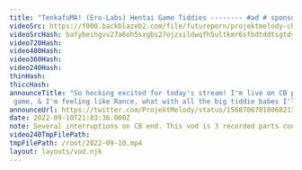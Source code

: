 ```yaml
---
title: "TenkafuMA! (Ero-Labs) Hentai Game Tiddies -------- #ad # sponsored # hentai #hentaigame #anime #slut person"
videoSrc: https://f000.backblazeb2.com/file/futureporn/projektmelody-chaturbate-2022-09-10.mp4
videoSrcHash: bafybeihgvv27a6oh5sxgbs27ojzxildwqfh5ultkmr6sfbdtddtsgtdypa?filename=projektmelody-chaturbate-2022-09-10.mp4
video720Hash: 
video480Hash: 
video360Hash: 
video240Hash: 
thinHash: 
thiccHash: 
announceTitle: "So hecking excited for today's stream! I'm live on CB playing an @EROLABS_H
 game, & I'm feeling like Rance, what with all the big tiddie babes I'll conquer.. also, we're playin eroge bingo"
announceUrl: https://twitter.com/ProjektMelody/status/1568706781806821377
date: 2022-09-10T21:03:36.000Z
note: Several interruptions on CB end. This vod is 3 recorded parts concatenated.
video240TmpFilePath: 
tmpFilePath: /root/2022-09-10.mp4
layout: layouts/vod.njk
---
```

